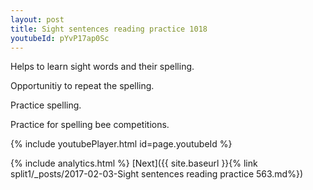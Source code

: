 ```yaml
---
layout: post
title: Sight sentences reading practice 1018
youtubeId: pYvP17ap0Sc
---
```

 
 
Helps to learn sight words and their spelling.

Opportunitiy to repeat the spelling. 

Practice spelling. 
 
Practice for spelling bee competitions. 
 
{% include youtubePlayer.html id=page.youtubeId %}
 
 
{% include analytics.html %} 
[Next]({{ site.baseurl }}{% link  split1/_posts/2017-02-03-Sight sentences reading practice 563.md%})
 
